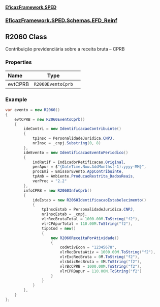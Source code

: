 #### [EficazFramework.SPED](EficazFrameworkSPED.md 'EficazFramework SPED')
### [EficazFramework.SPED.Schemas.EFD_Reinf](EficazFramework.SPED.Schemas.EFD_Reinf.md 'EficazFramework.SPED.Schemas.EFD_Reinf')

## R2060 Class

Contribuição previdenciária sobre a receita bruta – CPRB
### Properties

| Name | Type | |
| :--- | :---: | :--- |
| evtCPRB | `R2060EventoCprb` |  |

### Example
```csharp  
var evento = new R2060()  
{  
    evtCPRB = new R2060EventoCprb()  
    {  
        ideContri = new IdentificacaoContribuinte()  
        {  
            tpInsc = PersonalidadeJuridica.CNPJ,  
            nrInsc = _cnpj.Substring(0, 8)  
        },  
        ideEvento = new IdentificacaoEventoPeriodico()  
        {  
            indRetif = IndicadorRetificacao.Original,  
            perApur = $"{DateTime.Now.AddMonths(-1):yyyy-MM}",  
            procEmi = EmissorEvento.AppContribuinte,  
            tpAmb = Ambiente.ProducaoRestrita_DadosReais,  
            verProc = "2.2"  
        },  
        infoCPRB = new R2060InfoCprb()  
        {  
            ideEstab = new R2060IdentificacaoEstabelecimento()  
            {  
                tpInscEstab = PersonalidadeJuridica.CNPJ,  
                nrInscEstab = _cnpj,  
                vlrRecBrutaTotal = 1000.00M.ToString("f2"),  
                vlrCPApurTotal = 110.00M.ToString("f2"),  
                tipoCod = new()  
                {  
                    new R2060ReceitaPorAtividade()  
                    {  
                        codAtivEcon = "12345678",  
                        vlrRecBrutaAtiv = 1000.00M.ToString("f2"),  
                        vlrExcRecBruta = 0M.ToString("f2"),  
                        vlrAdicRecBruta = 0M.ToString("f2"),  
                        vlrBcCPRB = 1000.00M.ToString("f2"),  
                        vlrCPRBapur = 110.00M.ToString("f2")  
                    }  
                }  
            }  
        },  
    }  
};  
```